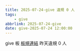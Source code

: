 ```yaml
---
title: 2025-07-24-give 違規 0 人
tags:
    - give
abbrlink: 2025-07-24-give
date: give-2025-07-24 12:00:00
---
```

give 板 [板規連結](https://www.ptt.cc/bbs/give/M.1612495900.A.C32.html)
昨天違規 0 人
